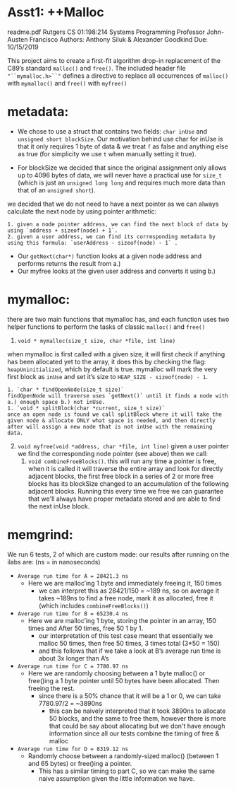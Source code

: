 # Asst1: ++Malloc
readme.pdf
Rutgers CS 01:198:214 Systems Programming
Professor John-Austen Francisco
Authors: Anthony Siluk & Alexander Goodkind
Due: 10/15/2019

This project aims to create a first-fit algorithm drop-in replacement of the C89’s standard `malloc()` and `free()`. The included header file `"``mymalloc.h>``"` defines a directive to replace all occurrences of `malloc()` with `mymalloc()` and `free()` with `myfree()`

# metadata:
- We chose to use a struct that contains two fields: `char inUse` and `unsigned short blockSize`. Our motivation behind use char for inUse is that it only requires 1 byte of data & we treat `f` as false and anything else as true (for simplicity we use `t` when manually setting it true). 


- For blockSize we decided that since the original assignment only allows up to 4096 bytes of data, we will never have a practical use for `size_t` (which is just an `unsigned long long` and requires much more data than that of an `unsigned short`). 

we decided that we do not need to have a next pointer as we can always calculate the next node by using pointer arithmetic: 

    1. given a node pointer address, we can find the next block of data by using `address + sizeof(node) + 1`.
    2. given a user address, we can find its corresponding metadata by using this formula: `userAddress - sizeof(node) - 1` .


- Our `getNext(char*)`  function looks at a given node address and performs returns the result from a.)
- Our myfree looks at the given user address and converts it using b.)
    
# mymalloc:

there are two main functions that mymalloc has, and each function uses two helper functions to perform the tasks of classic `malloc()` and `free()`

1. `void * mymalloc(size_t size, char *file, int line)`

when mymalloc is first called with a given size, it will first check if anything has been allocated yet to the array, it does this by checking the flag: `heapUninitialized`, which by default is true. mymalloc will mark the very first block as `inUse` and set it’s size to `HEAP_SIZE - sizeof(node) - 1`.

    1. `char * findOpenNode(size_t size)`
    findOpenNode will traverse uses `getNext()` until it finds a node with a.) enough space b.) not inUse.
    1. `void * splitBlock(char *current, size_t size)`
    once an open node is found we call splitBlock where it will take the given node & allocate ONLY what space is needed, and then directly after will assign a new node that is not inUse with the remaining data.
2. `void myfree(void *address, char *file, int line)`
    given a user pointer we find the corresponding node pointer (see above) then we call:
    1. `void combineFreeBlocks()`.
    this will run any time a pointer is free, when it is called it will traverse the entire array and look for directly adjacent blocks, the first free block in a series of 2 or more free blocks has its blockSize changed to an accumulation of the following adjacent blocks.
    Running this every time we free we can guarantee that we'll always have proper metadata stored and are able to find the next inUse block.
    
# memgrind:

We run 6 tests, 2 of which are custom made:
our results after running on the ilabs are: 
(ns = in nanoseconds)

- `Average run time for A = 28421.3 ns`
    - Here we are malloc’ing 1 byte and immediately freeing it, 150 times
        - we can interpret this as 28421/150 = ~189 ns, so on average it takes ~189ns to find a free node, mark it as allocated, free it (which includes `combineFreeBlocks()`)
- `Average run time for B = 65230.4 ns`
    - Here we are malloc’ing 1 byte, storing the pointer in an array, 150 times and After 50 times, free 50 1 by 1.
        - our interpretation of this test case meant that essentially we malloc 50 times, then free 50 times, 3 times total (3*50 = 150)
        - and this follows that if we take a look at B’s average run time is about 3x longer than A’s
- `Average run time for C = 7780.97 ns`
    - Here we are randomly choosing between a 1 byte malloc() or free()ing a 1 byte pointer until 50 bytes have been allocated. Then freeing the rest.
        - since there is a 50% chance that it will be a 1 or 0, we can take 7780.97/2 = ~3890ns
            - this can be naively interpreted that it took 3890ns to allocate 50 blocks, and the same to free them, however there is more that could be say about allocating but we don't have enough information since all our tests combine the timing of free & malloc
- `Average run time for D = 8319.12 ns`
    - Randomly choose between a randomly-sized malloc() (between 1 and 65 bytes) or free()ing a pointer.
        - This has a similar timing to part C, so we can make the same naive assumption given the little information we have.



